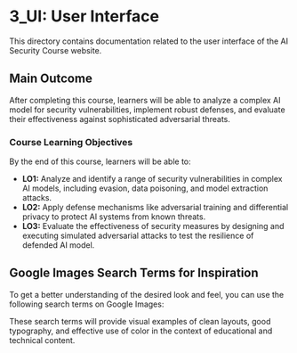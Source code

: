 # 3_UI: User Interface

This directory contains documentation related to the user interface of the AI Security Course website.

## Main Outcome

After completing this course, learners will be able to analyze a complex AI model for security vulnerabilities, implement robust defenses, and evaluate their effectiveness against sophisticated adversarial threats.

### Course Learning Objectives

By the end of this course, learners will be able to:

*   **LO1:** Analyze and identify a range of security vulnerabilities in complex AI models, including evasion, data poisoning, and model extraction attacks.
*   **LO2:** Apply defense mechanisms like adversarial training and differential privacy to protect AI systems from known threats.
*   **LO3:** Evaluate the effectiveness of security measures by designing and executing simulated adversarial attacks to test the resilience of defended AI model.



## Google Images Search Terms for Inspiration

To get a better understanding of the desired look and feel, you can use the following search terms on Google Images:




These search terms will provide visual examples of clean layouts, good typography, and effective use of color in the context of educational and technical content.
